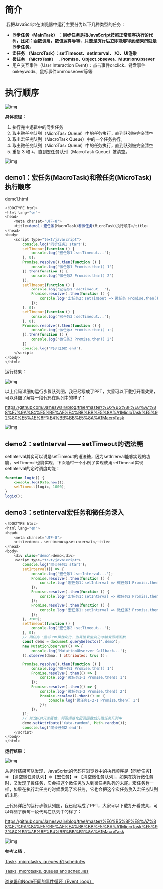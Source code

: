 # 简介

​    我把JavaScript在浏览器中运行主要分为以下几种类型的任务：

- **同步任务（MainTask）  ：同步任务是指JavaScript按照正常顺序执行的代码，比如：函数调用，数值运算等等，只要是执行后立即能够得到结果的就是同步任务。**
- **宏任务   （MacroTask）：setTimeout、setInterval、I/O、UI渲染**    
- **微任务   （MicroTask） ：Promise、Object.obsever、MutationObsever**
- 用户交互事件（User Interaction Event）：点击事件onclick、键盘事件onkeywodn、鼠标事件onmouseover等等

# 执行顺序

![img](https://raw.githubusercontent.com/Jameswain/blog/master/%E6%B5%8F%E8%A7%88%E7%9A%84%E5%BE%AE%E4%BB%BB%E5%8A%A1MicroTask%E5%92%8C%E5%AE%8F%E4%BB%BB%E5%8A%A1MacroTask/images/73205145.png)

**具体流程：**

1. 执行完主逻辑中的同步任务
2. 取出微任务队列（MicroTask Queue）中的任务执行，直到队列被完全清空
3. 取出宏任务队列（MacroTask Queue）中的一个任务执行。
4. 取出微任务队列（MicroTask Queue）中的任务执行，直到队列被完全清空
5. 重复 3 和 4，直到宏任务队列（MacroTask Queue）被清空。

![img](https://raw.githubusercontent.com/Jameswain/blog/master/%E6%B5%8F%E8%A7%88%E7%9A%84%E5%BE%AE%E4%BB%BB%E5%8A%A1MicroTask%E5%92%8C%E5%AE%8F%E4%BB%BB%E5%8A%A1MacroTask/images/73784125.png)



## demo1：宏任务(MacroTask)和微任务(MicroTask)执行顺序

demo1.html

```javascript
<!DOCTYPE html>
<html lang="en">
<head>
    <meta charset="UTF-8">
    <title>demo1：宏任务(MacroTask)和微任务(MicroTask)执行顺序</title>
</head>
<body>
    <script type="text/javascript">
        console.log('同步任务1 start');
        setTimeout(function () {
            console.log('宏任务1：setTimeout...');
        }, 0);
        Promise.resolve().then(function () {
            console.log('微任务1 Promise.then() 1')
        }).then(function () {
            console.log('微任务2 Promise.then() 2')
        });
        setTimeout(function () {
            console.log('宏任务2：setTimeout...');
            Promise.resolve().then(function () {
                console.log('宏任务2：setTimeout => 微任务 Promise.then()')
            });
        }, 0);
        setTimeout(function () {
            console.log('宏任务3：setTimeout...');
        }, 0);
        Promise.resolve().then(function () {
            console.log('微任务3 Promise.then() 1')
        }).then(function () {
            console.log('微任务3 Promise.then() 2')
        })
        console.log('同步任务2 end');
    </script>
</body>
</html>
```



运行结果：

![img](https://raw.githubusercontent.com/Jameswain/blog/master/%E6%B5%8F%E8%A7%88%E7%9A%84%E5%BE%AE%E4%BB%BB%E5%8A%A1MicroTask%E5%92%8C%E5%AE%8F%E4%BB%BB%E5%8A%A1MacroTask/images/74485363.png)

以上代码详细的运行步骤队列图，我已经写成了PPT，大家可以下载打开看效果，可以详细了解每一段代码在队列中的样子：

https://github.com/Jameswain/blog/tree/master/%E6%B5%8F%E8%A7%88%E7%9A%84%E5%BE%AE%E4%BB%BB%E5%8A%A1MicroTask%E5%92%8C%E5%AE%8F%E4%BB%BB%E5%8A%A1MacroTask

![img](https://raw.githubusercontent.com/Jameswain/blog/master/%E6%B5%8F%E8%A7%88%E7%9A%84%E5%BE%AE%E4%BB%BB%E5%8A%A1MicroTask%E5%92%8C%E5%AE%8F%E4%BB%BB%E5%8A%A1MacroTask/images/86305693.png)



## demo2：setInterval —— setTimeout的语法糖 

​    setInterval其实可以说是setTimeout的语法糖，因为setInterval能够实现的功能，setTimeout也能实现，下面通过一个小例子实现使用setTimeout实现setInterval的定时调度功能：

```javascript
function logic() {
    console.log(Date.now());
    setTimeout(logic, 1000);
}
logic();
```



## demo3：setInterval宏任务和微任务深入

```javascript
<!DOCTYPE html>
<html lang="en">
<head>
    <meta charset="UTF-8">
    <title>demo1：setTimeout与setInterval</title>
</head>
<body>
    <div class="demo">demo</div>
    <script type="text/javascript">
        console.log('同步任务1 start');
        setInterval(() => {
            console.log('宏任务1：setInterval...');
            Promise.resolve().then(function () {
                console.log('宏任务1：setInterval => 微任务1 Promise.then()')
            });
            Promise.resolve().then(function () {
                console.log('宏任务1：setInterval => 微任务2 Promise.then()')
            });
            Promise.resolve().then(function () {
                console.log('宏任务1：setInterval => 微任务3 Promise.then()')
            });
        }, 3000);
        setTimeout(function () {
            console.log('宏任务2：setTimeout...');
        }, 0);
        // 微任务：监听DOM属性变化，当属性发生变化时触发回调函数
        const demo = document.querySelector('.demo');
        new MutationObserver(() => {
            console.log('MutationObserver Callback...');
        }).observe(demo, { attributes: true });

        Promise.resolve().then(function () {
            console.log('微任务1 Promise.then() 1')
            Promise.resolve().then(() => {
                console.log('微任务1-1 Promise.then() 1')
            });
            Promise.resolve().then(() => {
                console.log('微任务1-2 Promise.then() 2')
                Promise.resolve().then(() => {
                    console.log('微任务1-2-1 Promise.then() 1')
                });
            });
        });
        // 修改DOM元素属性，将回调变化回调函数放入微任务队列中
        demo.setAttribute('data-random', Math.random());
        console.log('同步任务2 end');
    </script>
</body>
</html>
```





**运行结果：**

![img](https://raw.githubusercontent.com/Jameswain/blog/master/%E6%B5%8F%E8%A7%88%E7%9A%84%E5%BE%AE%E4%BB%BB%E5%8A%A1MicroTask%E5%92%8C%E5%AE%8F%E4%BB%BB%E5%8A%A1MacroTask/images/84362615.png)

​        从运行结果可以发现，JavaScript的代码在浏览器中的执行顺序是【同步任务】 => 【清空微任务队列】=>【宏任务】=> 【清空微任务队列】，如果在执行微任务时，又发现了微任务，它会把这个微任务放入到微任务队列的末尾。宏任务也一样，如果在执行宏任务的时候发现了宏任务，它也会把这个宏任务放入宏任务队列的末尾。

​        上代码详细的运行步骤队列图，我已经写成了PPT，大家可以下载打开看效果，可以详细了解每一段代码在队列中的样子：

https://github.com/Jameswain/blog/tree/master/%E6%B5%8F%E8%A7%88%E7%9A%84%E5%BE%AE%E4%BB%BB%E5%8A%A1MicroTask%E5%92%8C%E5%AE%8F%E4%BB%BB%E5%8A%A1MacroTask

![img](https://raw.githubusercontent.com/Jameswain/blog/master/%E6%B5%8F%E8%A7%88%E7%9A%84%E5%BE%AE%E4%BB%BB%E5%8A%A1MicroTask%E5%92%8C%E5%AE%8F%E4%BB%BB%E5%8A%A1MacroTask/images/86305693.png)

**参考文档：**

[Tasks, microtasks, queues 和 schedules](https://hongfanqie.github.io/tasks-microtasks-queues-and-schedules/)

[Tasks, microtasks, queues and schedules](https://jakearchibald.com/2015/tasks-microtasks-queues-and-schedules/)

[浏览器和Node不同的事件循环（Event Loop）](https://segmentfault.com/a/1190000013660033)

